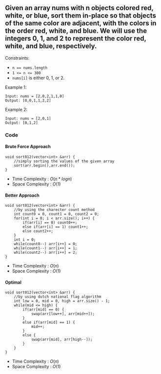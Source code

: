 ## Given an array nums with n objects colored red, white, or blue, sort them in-place so that objects of the same color are adjacent, with the colors in the order red, white, and blue. We will use the integers 0, 1, and 2 to represent the color red, white, and blue, respectively.

Constraints:

- `n == nums.length`
- `1 <= n <= 300`
- `nums[i]` is either 0, 1, or 2.
 
Example 1:
```
Input: nums = [2,0,2,1,1,0]                  
Output: [0,0,1,1,2,2]
```

Example 2:
```
Input: nums = [2,0,1]
Output: [0,1,2]
```
### Code
#### Brute Force Approach
``` 
void sort012(vector<int> &arr) {
    //simply sorting the values of the given array
    sort(arr.begin(),arr.end());
}
```
- Time Complexity : $O(n * logn)$
- Space Complexity : $O(1)$

#### Better Approach
``` 
void sort012(vector<int> &arr) {
    //by using the charecter count method
    int count0 = 0, count1 = 0, count2 = 0;
    for(int i = 0; i < arr.size(); i++) {
        if(arr[i] == 0) count0++;
        else if(arr[i] == 1) count1++;
        else count2++;
    }   
    int i = 0;
    while(count0--) arr[i++] = 0;
    while(count1--) arr[i++] = 1;
    while(count2--) arr[i++] = 2;
}
```
- Time Complexity : $O(n)$
- Space Complexity : $O(1)$

#### Optimal
```
void sort012(vector<int> &arr) {
    //by using dutch national flag algorithm
    int low = 0, mid = 0, high = arr.size() - 1;
    while(mid <= high) {
        if(arr[mid] == 0) {
            swap(arr[low++], arr[mid++]);
        }
        else if(arr[mid] == 1) {
            mid++;
        }
        else {
            swap(arr[mid], arr[high--]);
        }
    }
}    
```
- Time Complexity : $O(n)$
- Space Complexity : $O(1)$
